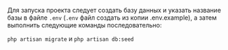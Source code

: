 Для запуска проекта следует создать базу данных и указать название базы в файле `.env` (`.env` файл создать из копии .env.example), а затем выполнить следующие команды последовательно:

`php artisan migrate`
и
`php artisan db:seed`